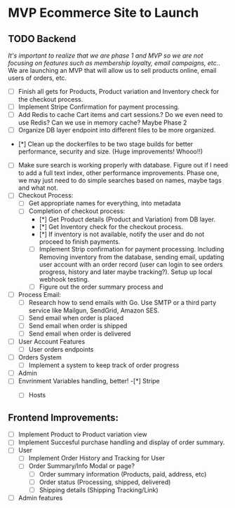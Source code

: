 # MVP Ecommerce Site to Launch

## TODO Backend
*It's important to realize that we are phase 1 and MVP so we are not focusing on features such as membership loyalty, email campaigns, etc.*. We are launching an MVP that will allow us to sell products online, email users of orders, etc.

- [ ] Finish all gets for Products, Product variation and Inventory check for the checkout process.
- [ ] Implement Stripe Confirmation for payment processing.
- [ ] Add Redis to cache Cart items and cart sessions.? Do we even need to use Redis? Can we use in memory cache? Maybe Phase 2
- [ ] Organize DB layer endpoint into different files to be more organized.
- [*] Clean up the dockerfiles to be two stage builds for better performance, security and size. (Huge improvements! Whooo!!)
- [ ] Make sure search is working properly with database. Figure out if I need to add a full text index, other performance improvements. Phase one, we may just need to do simple searches based on names, maybe tags and what not.
- [ ] Checkout Process:
    - [ ] Get appropriate names for everything, into metadata
    - [ ] Completion of checkout process:
       - [*] Get Product details (Product and Variation) from DB layer.
       - [*] Get Inventory check for the checkout process.
       - [*] If inventory is not available, notify the user and do not proceed to finish payments.
       - [ ] Implement Strip confirmation for payment processing. Including Removing inventory from the database, sending email, updating user account with an order record (user can login to see orders progress, history and later maybe tracking?). Setup up local webhook testing.
       - [ ] Figure out the order summary process and 
- [ ] Process Email:
    - [ ] Research how to send emails with Go. Use SMTP or a third party service like Mailgun, SendGrid, Amazon SES.
    - [ ] Send email when order is placed
    - [ ] Send email when order is shipped
    - [ ] Send email when order is delivered
- [ ] User Account Features
    - [ ] User orders endpoints
- [ ] Orders System
    - [ ] Implement a system to keep track of order progress
- [ ] Admin
- [ ] Envrinment Variables handling, better!
    -[*] Stripe
    -[ ] Hosts


## Frontend Improvements:
- [ ] Implement Product to Product variation view
- [ ] Implement Succesful purchase handling and display of order summary.
- [ ] User
    - [ ] Implement Order History and Tracking for User
    - [ ] Order Summary/Info Modal or page? 
        - [ ] Order summary information (Products, paid, address, etc)
        - [ ] Order status (Processing, shipped, delivered)
        - [ ] Shipping details (Shipping Tracking/Link)
- [ ] Admin features
